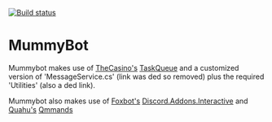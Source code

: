 [![Build status](https://ci.appveyor.com/api/projects/status/sc1lgd1dfu12b44m?svg=true)](https://ci.appveyor.com/project/TheNoodleMummy/mummybot)

# MummyBot
Mummybot makes use of [TheCasino's](https://github.com/k-boyle) [TaskQueue](https://github.com/k-boyle/Kommon/tree/master/src/Kommon/Entities/TaskQueue)
and a customized version of 'MessageService.cs' (link was ded so removed)
plus the required 'Utilities' (also a ded link).

Mummybot also makes use of [Foxbot's](https://github.com/foxbot) [Discord.Addons.Interactive](https://github.com/foxbot/Discord.Addons.Interactive)
and [Quahu's](https://github.com/quahu) [Qmmands](https://github.com/Quahu/Qmmands)
